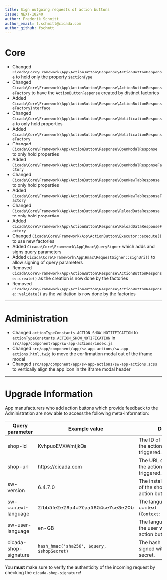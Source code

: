 ```yaml
---
title: Sign outgoing requests of action buttons
issue: NEXT-18240
author: Frederik Schmitt
author_email: f.schmitt@cicada.com 
author_github: fschmtt
---
```

# Core
* Changed `Cicada\Core\Framework\App\ActionButton\Response\ActionButtonResponse` to hold only the property `$actionType`
* Changed `Cicada\Core\Framework\App\ActionButton\Response\ActionButtonResponseFactory` to have the `ActionButtonResponse` created by distinct factories
* Added `Cicada\Core\Framework\App\ActionButton\Response\ActionButtonResponseFactoryInterface`
* Changed `Cicada\Core\Framework\App\ActionButton\Response\NotificationResponse` to only hold properties
* Added `Cicada\Core\Framework\App\ActionButton\Response\NotificationResponseFactory`
* Changed `Cicada\Core\Framework\App\ActionButton\Response\OpenModalResponse` to only hold properties
* Added `Cicada\Core\Framework\App\ActionButton\Response\OpenModalResponseFactory`
* Changed `Cicada\Core\Framework\App\ActionButton\Response\OpenNewTabResponse` to only hold properties
* Added `Cicada\Core\Framework\App\ActionButton\Response\OpenNewTabResponseFactory`
* Changed `Cicada\Core\Framework\App\ActionButton\Response\ReloadDataResponse` to only hold properties
* Added `Cicada\Core\Framework\App\ActionButton\Response\ReloadDataResponseFactory`
* Changed `Cicada\Core\Framework\App\ActionButton\Executor::execute()` to use new factories
* Added `Cicada\Core\Framework\App\Hmac\QuerySigner` which adds and signs query parameters
* Added `Cicada\Core\Framework\App\Hmac\RequestSigner::signUri()` to allow signing of query parameters
* Removed `Cicada\Core\Framework\App\ActionButton\Response\ActionButtonResponse::create()` as the creation is now done by the factories
* Removed `Cicada\Core\Framework\App\ActionButton\Response\ActionButtonResponse::validate()` as the validation is now done by the factories
___
# Administration
* Changed `actionTypeConstants.ACTION_SHOW_NOTITFICATION` to `actionTypeConstants.ACTION_SHOW_NOTIFICATION` in `src/app/component/app/sw-app-actions/index.js`
* Changed `src/app/component/app/sw-app-actions/sw-app-actions.html.twig` to move the confirmation modal out of the iframe modal
* Changed `src/app/component/app/sw-app-actions/sw-app-actions.scss` to vertically align the app icon in the iframe modal header
___
# Upgrade Information
App manufacturers who add action buttons which provide feedback to the Administration are now able to access the following meta-information:

| Query parameter | Example value | Description |
|---|---|---|
| shop-id | KvhpuoEVXWmtjkQa | The ID of the shop where the action button was triggered. |
| shop-url | https://cicada.com | The URL of the shop where the action button was triggered. |
| sw-version | 6.4.7.0 | The installed Cicada version of the shop where the action button was triggered. |
| sw-context-language | 2fbb5fe2e29a4d70aa5854ce7ce3e20b | The language (UUID) of the context (`Context::getLanguageId()`). |
| sw-user-language | en-GB | The language (ISO code) of the user who triggered the action button. |
| cicada-shop-signature | `hash_hmac('sha256', $query, $shopSecret)` | The hash of the query, signed with the shop's secret. |

You **must** make sure to verify the authenticity of the incoming request by checking the `cicada-shop-signature`!

